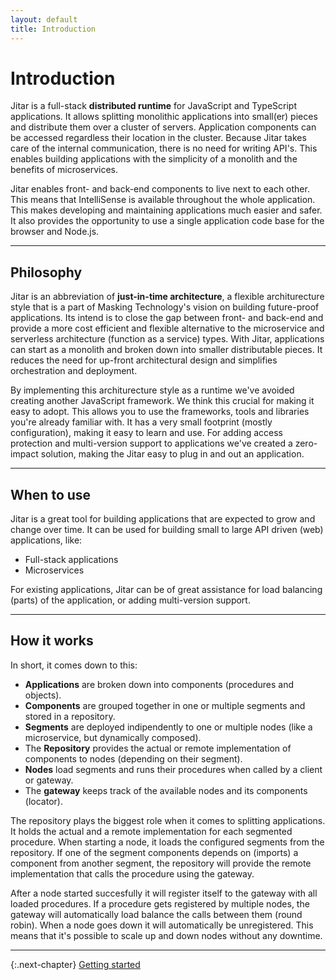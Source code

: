 ```yaml
---
layout: default
title: Introduction
---
```


# Introduction

Jitar is a full-stack **distributed runtime** for JavaScript and TypeScript applications. It allows splitting monolithic applications into small(er) pieces and distribute them over a cluster of servers. Application components can be accessed regardless their location in the cluster. Because Jitar takes care of the internal communication, there is no need for writing API's. This enables building applications with the simplicity of a monolith and the benefits of microservices.

Jitar enables front- and back-end components to live next to each other. This means that IntelliSense is available throughout the whole application. This makes developing and maintaining applications much easier and safer. It also provides the opportunity to use a single application code base for the browser and Node.js.

---

## Philosophy

Jitar is an abbreviation of **just-in-time architecture**, a flexible architurecture style that is a part of Masking Technology's vision on building future-proof applications. Its intend is to close the gap between front- and back-end and provide a more cost efficient and flexible alternative to the microservice and serverless architecture (function as a service) types. With Jitar, applications can start as a monolith and broken down into smaller distributable pieces. It reduces the need for up-front architectural design and simplifies orchestration and deployment.

By implementing this architurecture style as a runtime we've avoided creating another JavaScript framework. We think this crucial for making it easy to adopt. This allows you to use the frameworks, tools and libraries you're already familiar with. It has a very small footprint (mostly configuration), making it easy to learn and use. For adding access protection and multi-version support to applications we've created a zero-impact solution, making the Jitar easy to plug in and out an application.

---

## When to use

Jitar is a great tool for building applications that are expected to grow and change over time. It can be used for building small to large API driven (web) applications, like:

* Full-stack applications
* Microservices

For existing applications, Jitar can be of great assistance for load balancing (parts) of the application, or adding multi-version support.

---

## How it works

In short, it comes down to this:

* **Applications** are broken down into components (procedures and objects).
* **Components** are grouped together in one or multiple segments and stored in a repository.
* **Segments** are deployed indipendently to one or multiple nodes (like a microservice, but dynamically composed).
* The **Repository** provides the actual or remote implementation of components to nodes (depending on their segment).
* **Nodes** load segments and runs their procedures when called by a client or gateway.
* The **gateway** keeps track of the available nodes and its components (locator).

The repository plays the biggest role when it comes to splitting applications. It holds the actual and a remote implementation for each segmented procedure. When starting a node, it loads the configured segments from the repository. If one of the segment components depends on (imports) a component from another segment, the repository will provide the remote implementation that calls the procedure using the gateway.

After a node started succesfully it will register itself to the gateway with all loaded procedures. If a procedure gets registered by multiple nodes, the gateway will automatically load balance the calls between them (round robin). When a node goes down it will automatically be unregistered. This means that it's possible to scale up and down nodes without any downtime.

---

{:.next-chapter}
[Getting started](02_getting_started)
